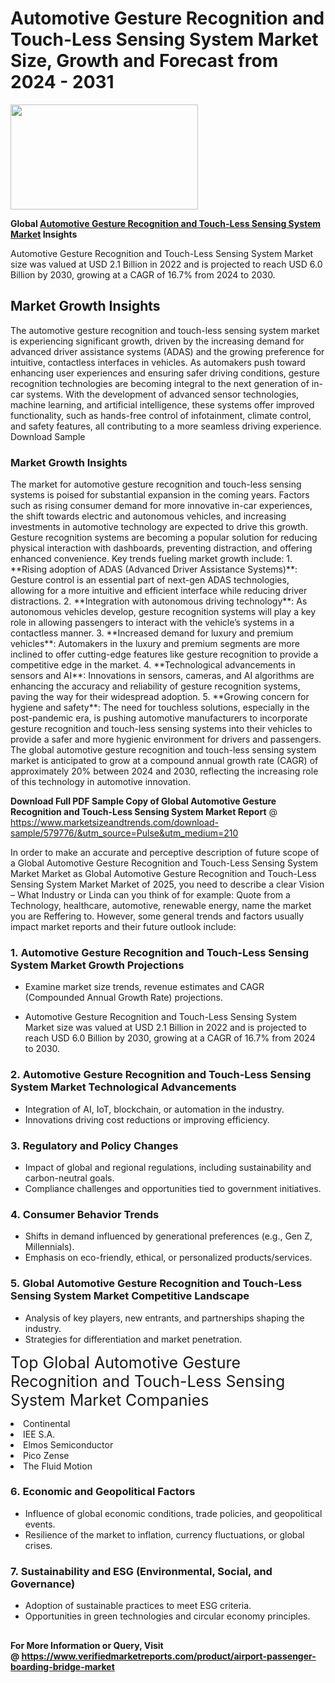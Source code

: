 <H1>Automotive Gesture Recognition and Touch-Less Sensing System Market Size, Growth and Forecast from 2024 - 2031</H1><img class="aligncenter size-medium wp-image-584254" src="https://thirdeyenews.in/wp-content/uploads/2024/09/Global-Market-Research-300x168.jpeg" alt="" width="300" height="168" /><p><strong>Global&nbsp;<a href="https://www.marketsizeandtrends.com/download-sample/579776/&amp;utm_source=Pulse&amp;utm_medium=210">Automotive Gesture Recognition and Touch-Less Sensing System Market</a> Insights</strong></p><p>Automotive Gesture Recognition and Touch-Less Sensing System Market size was valued at USD 2.1 Billion in 2022 and is projected to reach USD 6.0 Billion by 2030, growing at a CAGR of 16.7% from 2024 to 2030.</p><p><h2>Market Growth Insights</h2> The automotive gesture recognition and touch-less sensing system market is experiencing significant growth, driven by the increasing demand for advanced driver assistance systems (ADAS) and the growing preference for intuitive, contactless interfaces in vehicles. As automakers push toward enhancing user experiences and ensuring safer driving conditions, gesture recognition technologies are becoming integral to the next generation of in-car systems. With the development of advanced sensor technologies, machine learning, and artificial intelligence, these systems offer improved functionality, such as hands-free control of infotainment, climate control, and safety features, all contributing to a more seamless driving experience. Download Sample <h3>Market Growth Insights</h3> The market for automotive gesture recognition and touch-less sensing systems is poised for substantial expansion in the coming years. Factors such as rising consumer demand for more innovative in-car experiences, the shift towards electric and autonomous vehicles, and increasing investments in automotive technology are expected to drive this growth. Gesture recognition systems are becoming a popular solution for reducing physical interaction with dashboards, preventing distraction, and offering enhanced convenience. Key trends fueling market growth include: 1. **Rising adoption of ADAS (Advanced Driver Assistance Systems)**: Gesture control is an essential part of next-gen ADAS technologies, allowing for a more intuitive and efficient interface while reducing driver distractions. 2. **Integration with autonomous driving technology**: As autonomous vehicles develop, gesture recognition systems will play a key role in allowing passengers to interact with the vehicle’s systems in a contactless manner. 3. **Increased demand for luxury and premium vehicles**: Automakers in the luxury and premium segments are more inclined to offer cutting-edge features like gesture recognition to provide a competitive edge in the market. 4. **Technological advancements in sensors and AI**: Innovations in sensors, cameras, and AI algorithms are enhancing the accuracy and reliability of gesture recognition systems, paving the way for their widespread adoption. 5. **Growing concern for hygiene and safety**: The need for touchless solutions, especially in the post-pandemic era, is pushing automotive manufacturers to incorporate gesture recognition and touch-less sensing systems into their vehicles to provide a safer and more hygienic environment for drivers and passengers. The global automotive gesture recognition and touch-less sensing system market is anticipated to grow at a compound annual growth rate (CAGR) of approximately 20% between 2024 and 2030, reflecting the increasing role of this technology in automotive innovation. </p><p><span class=""><strong>Download Full PDF Sample Copy of Global Automotive Gesture Recognition and Touch-Less Sensing System Market Report</strong> @ <a href="https://www.marketsizeandtrends.com/download-sample/579776/&amp;utm_source=Pulse&amp;utm_medium=210" target="_blank">https://www.marketsizeandtrends.com/download-sample/579776/&amp;utm_source=Pulse&amp;utm_medium=210</a></span></p><p>In order to make an accurate and perceptive description of future scope of a Global&nbsp;Automotive Gesture Recognition and Touch-Less Sensing System Market Market as Global&nbsp;Automotive Gesture Recognition and Touch-Less Sensing System Market Market of 2025, you need to describe a clear Vision &ndash; What Industry or Linda can you think of for example: Quote from a Technology, healthcare, automotive, renewable energy, name the market you are Reffering to. However, some general trends and factors usually impact market reports and their future outlook include:</p><h3>1.&nbsp;<strong>Automotive Gesture Recognition and Touch-Less Sensing System Market Growth Projections</strong></h3><ul><li>Examine market size trends, revenue estimates and CAGR (Compounded Annual Growth Rate) projections.</li><li><p>Automotive Gesture Recognition and Touch-Less Sensing System Market size was valued at USD 2.1 Billion in 2022 and is projected to reach USD 6.0 Billion by 2030, growing at a CAGR of 16.7% from 2024 to 2030.</p></li></ul><h3>2.&nbsp;<strong>Automotive Gesture Recognition and Touch-Less Sensing System Market Technological Advancements</strong></h3><ul><li>Integration of AI, IoT, blockchain, or automation in the industry.</li><li>Innovations driving cost reductions or improving efficiency.</li></ul><h3>3.&nbsp;<strong>Regulatory and Policy Changes</strong></h3><ul><li>Impact of global and regional regulations, including sustainability and carbon-neutral goals.</li><li>Compliance challenges and opportunities tied to government initiatives.</li></ul><h3>4.&nbsp;<strong>Consumer Behavior Trends</strong></h3><ul><li>Shifts in demand influenced by generational preferences (e.g., Gen Z, Millennials).</li><li>Emphasis on eco-friendly, ethical, or personalized products/services.</li></ul><h3>5.&nbsp;<strong>Global Automotive Gesture Recognition and Touch-Less Sensing System Market Competitive Landscape</strong></h3><ul><li>Analysis of key players, new entrants, and partnerships shaping the industry.</li><li>Strategies for differentiation and market penetration.</li></ul><p data-pm-slice="1 1 []"><span style="color: inherit; font-family: inherit; font-size: 25px;">Top Global Automotive Gesture Recognition and Touch-Less Sensing System Market Companies</span></p><div class="" data-test-id=""><p><li>Continental</li><li> IEE S.A.</li><li> Elmos Semiconductor</li><li> Pico Zense</li><li> The Fluid Motion</li></p></div><h3>6.&nbsp;<strong>Economic and Geopolitical Factors</strong></h3><ul><li>Influence of global economic conditions, trade policies, and geopolitical events.</li><li>Resilience of the market to inflation, currency fluctuations, or global crises.</li></ul><h3>7.&nbsp;<strong>Sustainability and ESG (Environmental, Social, and Governance)</strong></h3><ul><li>Adoption of sustainable practices to meet ESG criteria.</li><li>Opportunities in green technologies and circular economy principles.</li></ul><h2><strong style="font-size: 14px;">For More Information or Query, Visit @&nbsp;</strong><a style="background-color: #ffffff; font-size: 14px;" href="https://www.marketsizeandtrends.com/report/automotive-gesture-recognition-and-touch-less-sensing-system-market/" target="_blank">https://www.verifiedmarketreports.com/product/airport-passenger-boarding-bridge-market</a></h2>
